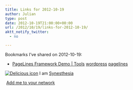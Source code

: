 ```yaml
---
title: Links for 2012-10-19
author: Julian
type: post
date: 2012-10-19T21:00:00+00:00
url: /2012/10/19/links-for-2012-10-19/
aktt_notify_twitter:
  - no

---
```

Bookmarks I&#8217;ve shared on 2012-10-19:

  * [PageLines Framework Demo | Tools][1] 
    [wordpress][2] [pagelines][3] </li> </ul> 
    
    <p class="deliciouslink">
      <a href="https://del.icio.us/synesthesia" title="See all my bookmarks on del.icio.us"><img src="https://www.synesthesia.co.uk/images/deliciousicon.jpg" alt="Delicious icon" /></a>&nbsp;I am <a href="https://del.icio.us/synesthesia" title="See all my bookmarks on del.icio.us">Synesthesia</a>
    </p>
    
    <p class="deliciouslink">
      <a href="https://del.icio.us/network?add=synesthesia" title="Add me to your del.icio.us network"><img src="https://www.synesthesia.co.uk/images/add.gif" alt="" /></a>&nbsp;<a href="https://del.icio.us/network?add=synesthesia" title="Add me to your del.icio.us network">Add me to your network</a>
    </p>

 [1]: https://demo.pagelines.me/tools/
 [2]: https://www.delicious.com/synesthesia/wordpress
 [3]: https://www.delicious.com/synesthesia/pagelines